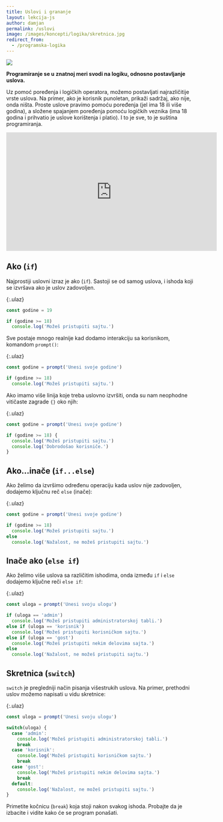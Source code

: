 ```yaml
---
title: Uslovi i grananje
layout: lekcija-js
author: damjan
permalink: /uslovi
image: /images/koncepti/logika/skretnica.jpg
redirect_from:
  - /programska-logika
---
```


![]({{page.image}})

**Programiranje se u znatnoj meri svodi na logiku, odnosno postavljanje uslova.**

Uz pomoć poređenja i logičkih operatora, možemo postavljati najrazličitije vrste uslova. Na primer, ako je korisnik punoletan, prikaži sadržaj, ako nije, onda ništa. Proste uslove pravimo pomoću poređenja (jel ima 18 ili više godina), a složene spajanjem poređenja pomoću logičkih veznika (ima 18 godina i prihvatio je uslove korištenja i platio). I to je sve, to je suština programiranja.

<iframe width="560" height="315" src="https://www.youtube.com/embed/kpa3u-fCBYA" frameborder="0" gesture="media" allow="encrypted-media" allowfullscreen></iframe>

## Ako (`if`)

Najprostiji uslovni izraz je ako (`if`). Sastoji se od samog uslova, i ishoda koji se izvršava ako je uslov zadovoljen.

{:.ulaz}
```js
const godine = 19

if (godine >= 18)
  console.log('Možeš pristupiti sajtu.')
```

Sve postaje mnogo realnije kad dodamo interakciju sa korisnikom, komandom `prompt()`:

{:.ulaz}
```js
const godine = prompt('Unesi svoje godine')

if (godine >= 18)
  console.log('Možeš pristupiti sajtu.')
```

Ako imamo više linija koje treba uslovno izvršiti, onda su nam neophodne vitičaste zagrade `{}` oko njih:

{:.ulaz}
```js
const godine = prompt('Unesi svoje godine')

if (godine >= 18) {
  console.log('Možeš pristupiti sajtu.')
  console.log('Dobrodošao korisniče.')
}
```

## Ako...inače (`if...else`)

Ako želimo da izvršimo određenu operaciju kada uslov nije zadovoljen, dodajemo ključnu reč `else` (inače):

{:.ulaz}
```js
const godine = prompt('Unesi svoje godine')

if (godine >= 18)
  console.log('Možeš pristupiti sajtu.')
else
  console.log('Nažalost, ne možeš pristupiti sajtu.')
```

## Inače ako (`else if`)

Ako želimo više uslova sa različitim ishodima, onda između `if` i `else` dodajemo ključne reči `else if`:

{:.ulaz}
```js
const uloga = prompt('Unesi svoju ulogu')

if (uloga == 'admin')
  console.log('Možeš pristupiti administratorskoj tabli.')
else if (uloga == 'korisnik')
  console.log('Možeš pristupiti korisničkom sajtu.')
else if (uloga == 'gost')
  console.log('Možeš pristupiti nekim delovima sajta.')
else
  console.log('Nažalost, ne možeš pristupiti sajtu.')
```

## Skretnica (`switch`)

`switch` je pregledniji način pisanja višestrukih uslova. Na primer, prethodni uslov možemo napisati u vidu skretnice:

{:.ulaz}
```js
const uloga = prompt('Unesi svoju ulogu')

switch(uloga) {
  case 'admin':
    console.log('Možeš pristupiti administratorskoj tabli.')
    break
  case 'korisnik':
    console.log('Možeš pristupiti korisničkom sajtu.')
    break
  case 'gost':
    console.log('Možeš pristupiti nekim delovima sajta.')
    break
  default:
    console.log('Nažalost, ne možeš pristupiti sajtu.')
}
```

Primetite kočnicu (`break`) koja stoji nakon svakog ishoda. Probajte da je izbacite i vidite kako će se program ponašati.
